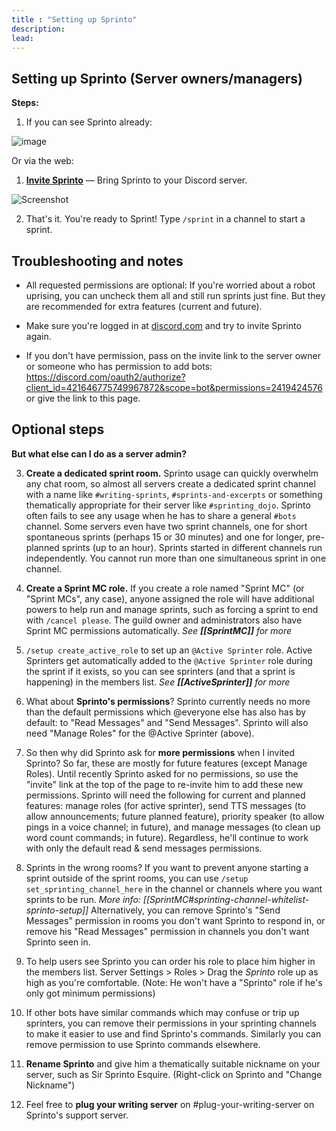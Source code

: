 ```yaml
---
title : "Setting up Sprinto"
description: 
lead: 
---
```

## Setting up Sprinto (Server owners/managers)

**Steps:**
1. If you can see Sprinto already:

![image](https://user-images.githubusercontent.com/800133/186021910-5f43df64-c614-42f2-982a-d956ca28cc0d.png)

Or via the web:

1. **[Invite Sprinto](https://discord.com/oauth2/authorize?client_id=421646775749967872&scope=bot&permissions=2419424576)** — Bring Sprinto to your Discord server. 

![Screenshot](https://i.imgur.com/baDQffR.png)

2. That's it. You're ready to Sprint! Type `/sprint` in a channel to start a sprint.

## Troubleshooting and notes 

* All requested permissions are optional: If you're worried about a robot uprising, you can uncheck them all and still run sprints just fine. But they are recommended for extra features (current and future).

* Make sure you're logged in at [discord.com](https://discord.com/) and try to invite Sprinto again.

* If you don't have permission, pass on the invite link to the server owner or someone who has permission to add bots: https://discord.com/oauth2/authorize?client_id=421646775749967872&scope=bot&permissions=2419424576 or give the link to this page. <!-- or use Sprinto's `/setup invite` command... which sends you here now. -->

## Optional steps

**But what else can I do as a server admin?**

3. **Create a dedicated sprint room.** Sprinto usage can quickly overwhelm any chat room, so almost all servers create a dedicated sprint channel with a name like `#writing-sprints`, `#sprints-and-excerpts` or something thematically appropriate for their server like `#sprinting_dojo`. Sprinto often fails to see any usage when he has to share a general `#bots` channel. Some servers even have two sprint channels, one for short spontaneous sprints (perhaps 15 or 30 minutes) and one for longer, pre-planned sprints (up to an hour). Sprints started in different channels run independently. You cannot run more than one simultaneous sprint in one channel.

4. **Create a Sprint MC role.** If you create a role named "Sprint MC" (or "Sprint MCs", any case), anyone assigned the role will have additional powers to help run and manage sprints, such as forcing a sprint to end with `/cancel please`. The guild owner and administrators also have Sprint MC permissions automatically. _See **[[SprintMC]]** for more_

5. `/setup create_active_role` to set up an `@Active Sprinter` role. Active Sprinters get automatically added to the `@Active Sprinter` role during the sprint if it exists, so you can see sprinters (and that a sprint is happening) in the members list. _See **[[ActiveSprinter]]** for more_

6. What about **Sprinto's permissions**? Sprinto currently needs no more than the default permissions which @everyone else has also has by default: to "Read Messages" and "Send Messages". Sprinto will also need "Manage Roles" for the @Active Sprinter (above).

7. So then why did Sprinto ask for **more permissions** when I invited Sprinto? So far, these are mostly for future features (except Manage Roles). Until recently Sprinto asked for no permissions, so use the "invite" link at the top of the page to re-invite him to add these new permissions. Sprinto will need the following for current and planned features: manage roles (for active sprinter), send TTS messages (to allow announcements; future planned feature), priority speaker (to allow pings in a voice channel; in future), and manage messages (to clean up word count commands; in future). Regardless, he'll continue to work with only the default read & send messages permissions.

8. Sprints in the wrong rooms? If you want to prevent anyone starting a sprint outside of the sprint rooms, you can use `/setup set_sprinting_channel_here` in the channel or channels where you want sprints to be run. _More info: [[SprintMC#sprinting-channel-whitelist-sprinto-setup]]_ Alternatively, you can remove Sprinto's "Send Messages" permission in rooms you don't want Sprinto to respond in, or remove his "Read Messages" permission in channels you don't want Sprinto seen in.

9. To help users see Sprinto you can order his role to place him higher in the members list. Server Settings > Roles > Drag the _Sprinto_ role up as high as you're comfortable. (Note: He won't have a "Sprinto" role if he's only got minimum permissions)

10. If other bots have similar commands which may confuse or trip up sprinters, you can remove their permissions in your sprinting channels to make it easier to use and find Sprinto's commands. Similarly you can remove permission to use Sprinto commands elsewhere.

11. **Rename Sprinto** and give him a thematically suitable nickname on your server, such as Sir Sprinto Esquire. (Right-click on Sprinto and "Change Nickname")

12. Feel free to **plug your writing server** on #plug-your-writing-server on Sprinto's support server.
